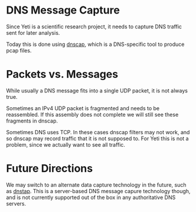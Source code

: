 # DNS Message Capture

Since Yeti is a scientific research project, it needs to capture
DNS traffic sent for later analysis.

Today this is done using
[dnscap](https://www.dns-oarc.net/tools/dnscap), which is a
DNS-specific tool to produce pcap files.

# Packets vs. Messages

While usually a DNS message fits into a single UDP packet, it is not
always true.

Sometimes an IPv4 UDP packet is fragmented and needs to be
reassembled. If this assembly does not complete we will still see
these fragments in dnscap.

Sometimes DNS uses TCP. In these cases dnscap filters may not work,
and so dnscap may record traffic that it is not supposed to. For Yeti
this is not a problem, since we actually want to see all traffic.

# Future Directions

We may switch to an alternate data capture technology in the future,
such as [dnstap](http://dnstap.info/). This is a server-based DNS
message capure technology though, and is not currently supported out
of the box in any authoritative DNS servers.

